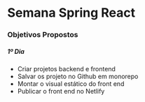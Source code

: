 <h1>Semana Spring React </h1>
<h3>Objetivos Propostos</h3>

<h5>1º Dia </h5>
<ul>
<li>Criar projetos backend e frontend</li>
<li>Salvar os projeto no Github em monorepo</li>
<li>Montar o visual estático do front end</li>
<li>Publicar o front end no Netlify</li>
</ul>
